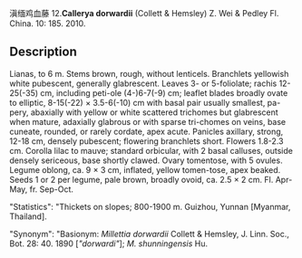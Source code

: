 滇缅鸡血藤
12.**Callerya dorwardii** (Collett & Hemsley) Z. Wei & Pedley Fl. China. 10: 185. 2010.

## Description
Lianas, to 6 m. Stems brown, rough, without lenticels. Branchlets yellowish white pubescent, generally glabrescent. Leaves 3- or 5-foliolate; rachis 12-25(-35) cm, including peti-ole (4-)6-7(-9) cm; leaflet blades broadly ovate to elliptic, 8-15(-22) × 3.5-6(-10) cm with basal pair usually smallest, pa-pery, abaxially with yellow or white scattered trichomes but glabrescent when mature, adaxially glabrous or with sparse tri-chomes on veins, base cuneate, rounded, or rarely cordate, apex acute. Panicles axillary, strong, 12-18 cm, densely pubescent; flowering branchlets short. Flowers 1.8-2.3 cm. Corolla lilac to mauve; standard orbicular, with 2 basal calluses, outside densely sericeous, base shortly clawed. Ovary tomentose, with 5 ovules. Legume oblong, ca. 9 × 3 cm, inflated, yellow tomen-tose, apex beaked. Seeds 1 or 2 per legume, pale brown, broadly ovoid, ca. 2.5 × 2 cm. Fl. Apr-May, fr. Sep-Oct.

  "Statistics": "Thickets on slopes; 800-1900 m. Guizhou, Yunnan [Myanmar, Thailand].

  "Synonym": "Basionym: *Millettia dorwardii* Collett &amp; Hemsley, J. Linn. Soc., Bot. 28: 40. 1890 [*\"dorwardi\"*]; *M. shunningensis* Hu.

